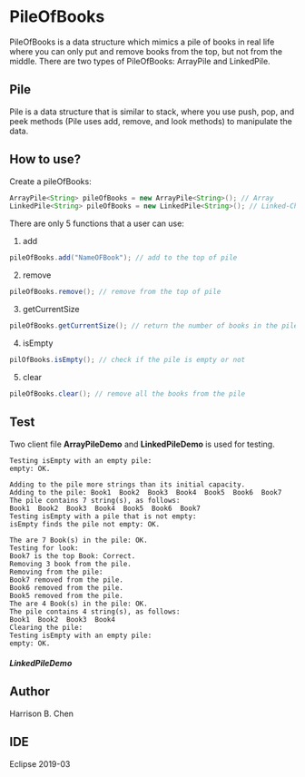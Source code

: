 # PileOfBooks

PileOfBooks is a data structure which mimics a pile of books in real life where you can only put and remove books from the top, but not from the middle. There are two types of PileOfBooks: ArrayPile and LinkedPile.

## Pile

Pile is a data structure that is similar to stack, where you use push, pop, and peek methods (Pile uses add, remove, and look methods) to manipulate the data.

## How to use?

Create a pileOfBooks:
```java
ArrayPile<String> pileOfBooks = new ArrayPile<String>(); // Array
LinkedPile<String> pileOfBooks = new LinkedPile<String>(); // Linked-Chain
```

There are only 5 functions that a user can use:
1. add
```java
pileOfBooks.add("NameOFBook"); // add to the top of pile
```
2. remove
```java
pileOfBooks.remove(); // remove from the top of pile
```
3. getCurrentSize
```java
pileOfBooks.getCurrentSize(); // return the number of books in the pile
```
4. isEmpty
```java
pilOfBooks.isEmpty(); // check if the pile is empty or not
```
5. clear
```java
pileOfBooks.clear(); // remove all the books from the pile
```

## Test

Two client file **ArrayPileDemo** and **LinkedPileDemo** is used for testing.

```
Testing isEmpty with an empty pile:
empty: OK.

Adding to the pile more strings than its initial capacity.
Adding to the pile: Book1  Book2  Book3  Book4  Book5  Book6  Book7  
The pile contains 7 string(s), as follows:
Book1  Book2  Book3  Book4  Book5  Book6  Book7  
Testing isEmpty with a pile that is not empty:
isEmpty finds the pile not empty: OK.

The are 7 Book(s) in the pile: OK.
Testing for look: 
Book7 is the top Book: Correct.
Removing 3 book from the pile.
Removing from the pile: 
Book7 removed from the pile.
Book6 removed from the pile.
Book5 removed from the pile.
The are 4 Book(s) in the pile: OK.
The pile contains 4 string(s), as follows:
Book1  Book2  Book3  Book4  
Clearing the pile:
Testing isEmpty with an empty pile:
empty: OK.
```

##### LinkedPileDemo


## Author

Harrison B. Chen

## IDE

Eclipse 2019-03




